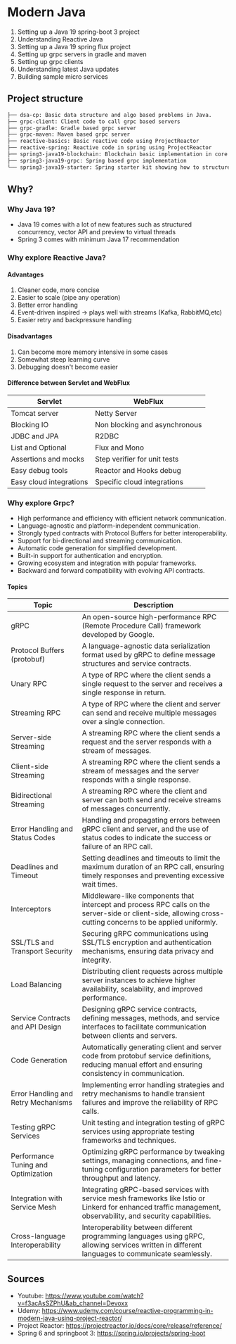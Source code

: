 # Modern Java

1. Setting up a Java 19 spring-boot 3 project
2. Understanding Reactive Java
3. Setting up a Java 19 spring flux project
4. Setting up grpc servers in gradle and maven
5. Setting up grpc clients
6. Understanding latest Java updates
7. Building sample micro services

## Project structure

```sh
├── dsa-cp: Basic data structure and algo based problems in Java.
├── grpc-client: Client code to call grpc based servers
├── grpc-gradle: Gradle based grpc server
├── grpc-maven: Maven based grpc server
├── reactive-basics: Basic reactive code using ProjectReactor
├── reactive-spring: Reactive code in spring using ProjectReactor
├── spring3-java19-blockchain: Blockchain basic implementation in core Java
├── spring3-java19-grpc: Spring based grpc implementation
└── spring3-java19-starter: Spring starter kit showing how to structure microservice code with proper unit tests
```

## Why?

### Why Java 19?

- Java 19 comes with a lot of new features such as structured concurrency, vector API and preview to virtual threads
- Spring 3 comes with minimum Java 17 recommendation 

### Why explore Reactive Java?

#### Advantages

1. Cleaner code, more concise
2. Easier to scale (pipe any operation)
3. Better error handling
4. Event-driven inspired -> plays well with streams (Kafka, RabbitMQ,etc)
5. Easier retry and backpressure handling

#### Disadvantages

1. Can become more memory intensive in some cases
2. Somewhat steep learning curve
3. Debugging doesn't become easier

#### Difference between Servlet and WebFlux

| Servlet  | WebFlux  |   
|---|---|
| Tomcat server  | Netty Server  | 
| Blocking IO  | Non blocking and asynchronous  |
| JDBC and JPA  | R2DBC |
| List and Optional  | Flux and Mono |
| Assertions and mocks  | Step verifier for unit tests |
| Easy debug tools  | Reactor and Hooks debug |
| Easy cloud integrations  | Specific cloud integrations |

### Why explore Grpc?

- High performance and efficiency with efficient network communication.
- Language-agnostic and platform-independent communication.
- Strongly typed contracts with Protocol Buffers for better interoperability.
- Support for bi-directional and streaming communication.
- Automatic code generation for simplified development.
- Built-in support for authentication and encryption.
- Growing ecosystem and integration with popular frameworks.
- Backward and forward compatibility with evolving API contracts.

#### Topics

| Topic                               | Description                                                                                                                                                             |
|-------------------------------------|-------------------------------------------------------------------------------------------------------------------------------------------------------------------------|
| gRPC                                 | An open-source high-performance RPC (Remote Procedure Call) framework developed by Google.                                                                             |
| Protocol Buffers (protobuf)         | A language-agnostic data serialization format used by gRPC to define message structures and service contracts.                                                         |
| Unary RPC                           | A type of RPC where the client sends a single request to the server and receives a single response in return.                                                          |
| Streaming RPC                       | A type of RPC where the client and server can send and receive multiple messages over a single connection.                                                              |
| Server-side Streaming               | A streaming RPC where the client sends a request and the server responds with a stream of messages.                                                                    |
| Client-side Streaming               | A streaming RPC where the client sends a stream of messages and the server responds with a single response.                                                            |
| Bidirectional Streaming             | A streaming RPC where the client and server can both send and receive streams of messages concurrently.                                                                 |
| Error Handling and Status Codes      | Handling and propagating errors between gRPC client and server, and the use of status codes to indicate the success or failure of an RPC call.                            |
| Deadlines and Timeout                | Setting deadlines and timeouts to limit the maximum duration of an RPC call, ensuring timely responses and preventing excessive wait times.                              |
| Interceptors                        | Middleware-like components that intercept and process RPC calls on the server-side or client-side, allowing cross-cutting concerns to be applied uniformly.             |
| SSL/TLS and Transport Security       | Securing gRPC communications using SSL/TLS encryption and authentication mechanisms, ensuring data privacy and integrity.                                               |
| Load Balancing                      | Distributing client requests across multiple server instances to achieve higher availability, scalability, and improved performance.                                     |
| Service Contracts and API Design     | Designing gRPC service contracts, defining messages, methods, and service interfaces to facilitate communication between clients and servers.                             |
| Code Generation                     | Automatically generating client and server code from protobuf service definitions, reducing manual effort and ensuring consistency in communication.                     |
| Error Handling and Retry Mechanisms  | Implementing error handling strategies and retry mechanisms to handle transient failures and improve the reliability of RPC calls.                                       |
| Testing gRPC Services                | Unit testing and integration testing of gRPC services using appropriate testing frameworks and techniques.                                                             |
| Performance Tuning and Optimization  | Optimizing gRPC performance by tweaking settings, managing connections, and fine-tuning configuration parameters for better throughput and latency.                    |
| Integration with Service Mesh        | Integrating gRPC-based services with service mesh frameworks like Istio or Linkerd for enhanced traffic management, observability, and security capabilities.          |
| Cross-language Interoperability     | Interoperability between different programming languages using gRPC, allowing services written in different languages to communicate seamlessly.                          |


## Sources

- Youtube: https://www.youtube.com/watch?v=f3acAsSZPhU&ab_channel=Devoxx
- Udemy: https://www.udemy.com/course/reactive-programming-in-modern-java-using-project-reactor/
- Project Reactor: https://projectreactor.io/docs/core/release/reference/
- Spring 6 and springboot 3: https://spring.io/projects/spring-boot
